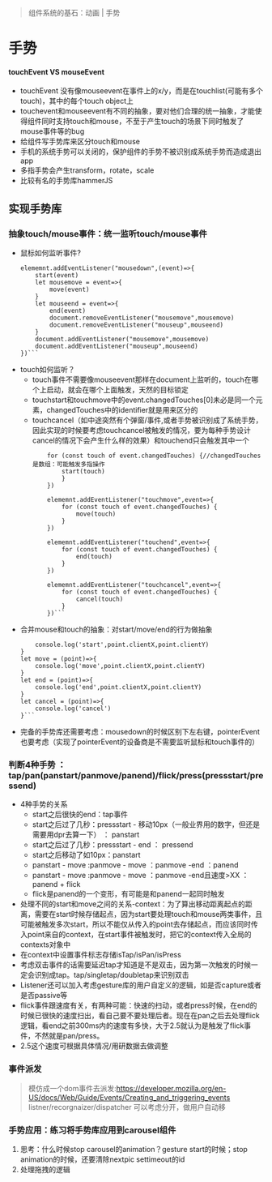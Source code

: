 > 组件系统的基石：动画 | 手势

# 手势
#### touchEvent VS mouseEvent
- touchEvent 没有像mouseevent在事件上的x/y，而是在touchlist(可能有多个touch)，其中的每个touch object上
- touchevent和mouseevent有不同的抽象，要对他们合理的统一抽象，才能使得组件同时支持touch和mouse，不至于产生touch的场景下同时触发了mouse事件等的bug
- 给组件写手势库来区分touch和mouse
- 手机的系统手势可以关闭的，保护组件的手势不被识别成系统手势而造成退出app
- 多指手势会产生transform，rotate，scale
- 比较有名的手势库hammerJS

## 实现手势库
### 抽象touch/mouse事件：统一监听touch/mouse事件
- 鼠标如何监听事件?
    ``` let elememnt = document.body
    elememnt.addEventListener("mousedown",(event)=>{
        start(event)
        let mousemove = event=>{
            move(event)
        }
        let mouseend = event=>{
            end(event)
            document.removeEventListener("mousemove",mousemove)
            document.removeEventListener("mouseup",mouseend)
        }
        document.addEventListener("mousemove",mousemove)
        document.addEventListener("mouseup",mouseend)
    })```
- touch如何监听？
  - touch事件不需要像mouseevent那样在document上监听的，touch在哪个上启动，就会在哪个上面触发，天然的目标锁定
  - touchstart和touchmove中的event.changedTouches[0]未必是同一个元素，changedTouches中的identifier就是用来区分的
  - touchcancel（如中途突然有个弹窗/事件,或者手势被识别成了系统手势，因此实现的时候要考虑touchcancel被触发的情况，要为每种手势设计cancel的情况下会产生什么样的效果）和touchend只会触发其中一个
    ```elememnt.addEventListener("touchstart",event=>{
        for (const touch of event.changedTouches) {//changedTouches是数组：可能触发多指操作
            start(touch)
            }
        })

        elememnt.addEventListener("touchmove",event=>{
            for (const touch of event.changedTouches) {
                move(touch)
            }
        })

        elememnt.addEventListener("touchend",event=>{
            for (const touch of event.changedTouches) {
                end(touch)
            }
        })

        elememnt.addEventListener("touchcancel",event=>{
            for (const touch of event.changedTouches) {
                cancel(touch)
            }
        })```
- 合并mouse和touch的抽象：对start/move/end的行为做抽象
    ```let start = (point)=>{
        console.log('start',point.clientX,point.clientY)
    }
    let move = (point)=>{
        console.log('move',point.clientX,point.clientY)
    }
    let end = (point)=>{
        console.log('end',point.clientX,point.clientY)
    }
    let cancel = (point)=>{
        console.log('cancel')
    }```
- 完备的手势库还需要考虑：mousedown的时候区别下左右键，pointerEvent也要考虑（实现了pointerEvent的设备商是不需要监听鼠标和touch事件的）
### 判断4种手势 ：tap/pan(panstart/panmove/panend)/flick/press(pressstart/pressend)
-  4种手势的关系
   -  start之后很快的end：tap事件
   -  start之后过了几秒：pressstart - 移动10px（一般业界用的数字，但还是需要用dpr去算一下） ： panstart
   -  start之后过了几秒：pressstart - end ： pressend
   -  start之后移动了如10px：panstart
   -  panstart - move :panmove - move ：panmove -end ：panend
   -  panstart - move :panmove - move ：panmove -end且速度>XX ：panend + flick
   -  flick是panend的一个变形，有可能是和panend一起同时触发
- 处理不同的start和move之间的关系-context：为了算出移动距离起点的距离，需要在start时候存储起点，因为start要处理touch和mouse两类事件，且可能被触发多次start，所以不能仅从传入的point去存储起点，而应该同时传入point来自的context，在start事件被触发时，把它的context传入全局的contexts对象中
- 在context中设置事件标志存储isTap/isPan/isPress
- 考虑双击事件的话需要延迟tap才知道是不是双击，因为第一次触发的时候一定会识别成tap。tap/singletap/doubletap来识别双击
- Listener还可以加入考虑gesture库的用户自定义的逻辑，如是否capture或者是否passive等
- flick事件跟速度有关，有两种可能：快速的扫动，或者press时候，在end的时候已很快的速度扫出，看自己要不要处理后者。现在在pan之后去处理flick逻辑，看end之前300ms内的速度有多快，大于2.5就认为是触发了flick事件，不然就是pan/press。
- 2.5这个速度可根据具体情况/用研数据去做调整

### 事件派发
> 模仿成一个dom事件去派发:https://developer.mozilla.org/en-US/docs/Web/Guide/Events/Creating_and_triggering_events
> listner/recorgnaizer/dispatcher 可以考虑分开，做用户自动移

### 手势应用：练习将手势库应用到carousel组件
1. 思考：什么时候stop carousel的animation？gesture start的时候；stop animation的时候，还要清除nextpic settimeout的id
2. 处理拖拽的逻辑